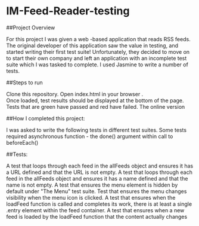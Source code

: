 # IM-Feed-Reader-testing


##Project Overview

For this project I was given a web	-based application that reads RSS feeds. The original developer of this application saw the value in testing, and started writing their first test suite! Unfortunately, they decided to move on to start their own company and left an application with an incomplete test suite which I was tasked to complete. I used Jasmine to write a number of tests.

##Steps to run

Clone this repository.
Open index.html in your browser .  
Once loaded, test results should be displayed at the bottom of the page.
Tests that are green have passed and red have failed.
The online version 

##How I completed this project:

I was asked to write the following tests in different test suites. Some tests required asynchronous function  - the done() argument within call to beforeEach()

##Tests:

A test that loops through each feed in the allFeeds object and ensures it has a URL defined and that the URL is not empty.
A test that loops through each feed in the allFeeds object and ensures it has a name defined and that the name is not empty.
A test that ensures the menu element is hidden by default under "The Menu" test suite.
Test that ensures the menu changes visibility when the menu icon is clicked.
A test that ensures when the loadFeed function is called and completes its work, there is at least a single .entry element within the feed container.
A test that ensures when a new feed is loaded by the loadFeed function that the content actually changes
